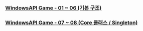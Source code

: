 ### [WindowsAPI Game - 01 ~ 06 (기본 구조)](https://github.com/bluestronica/bluestronica.github.io/blob/main/WindowsAPI_GAME/WindowAPIGame_01_06.md)

### [WindowsAPI Game - 07 ~ 08 (Core 클래스 / Singleton)](https://github.com/bluestronica/bluestronica.github.io/blob/main/WindowsAPI_GAME/WindowAPIGame_07_08.md)
